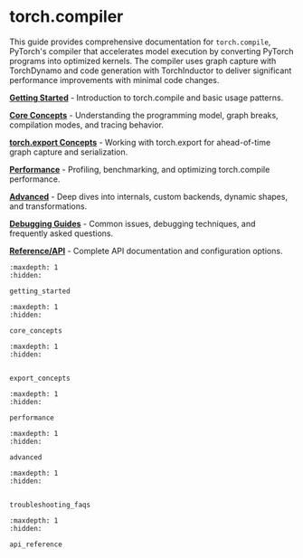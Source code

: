 # torch.compiler

This guide provides comprehensive documentation for `torch.compile`, PyTorch's compiler that accelerates model execution by converting PyTorch programs into optimized kernels. The compiler uses graph capture with TorchDynamo and code generation with TorchInductor to deliver significant performance improvements with minimal code changes.

**[Getting Started](getting_started.md)** - Introduction to torch.compile and basic usage patterns.

**[Core Concepts](core_concepts.md)** - Understanding the programming model, graph breaks, compilation modes, and tracing behavior.

**[torch.export Concepts](export_concepts.md)** - Working with torch.export for ahead-of-time graph capture and serialization.

**[Performance](performance.md)** - Profiling, benchmarking, and optimizing torch.compile performance.

**[Advanced](advanced.md)** - Deep dives into internals, custom backends, dynamic shapes, and transformations.

**[Debugging Guides](troubleshooting_faqs.md)** - Common issues, debugging techniques, and frequently asked questions.

**[Reference/API](api_reference.md)** - Complete API documentation and configuration options.

```{toctree}
:maxdepth: 1
:hidden:

getting_started
```
```{toctree}
:maxdepth: 1
:hidden:

core_concepts
```

```{toctree}
:maxdepth: 1
:hidden:


export_concepts
```

```{toctree}
:maxdepth: 1
:hidden:

performance
```

```{toctree}
:maxdepth: 1
:hidden:

advanced
```

```{toctree}
:maxdepth: 1
:hidden:


troubleshooting_faqs
```

```{toctree}
:maxdepth: 1
:hidden:

api_reference
```
